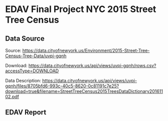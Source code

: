 # EDAV Final Project NYC 2015 Street Tree Census

## Data Source
Source: https://data.cityofnewyork.us/Environment/2015-Street-Tree-Census-Tree-Data/uvpi-gqnh

Download: https://data.cityofnewyork.us/api/views/uvpi-gqnh/rows.csv?accessType=DOWNLOAD

Data Description: https://data.cityofnewyork.us/api/views/uvpi-gqnh/files/8705bfd6-993c-40c5-8620-0c81191c7e25?download=true&filename=StreetTreeCensus2015TreesDataDictionary20161102.pdf

## EDAV Report

